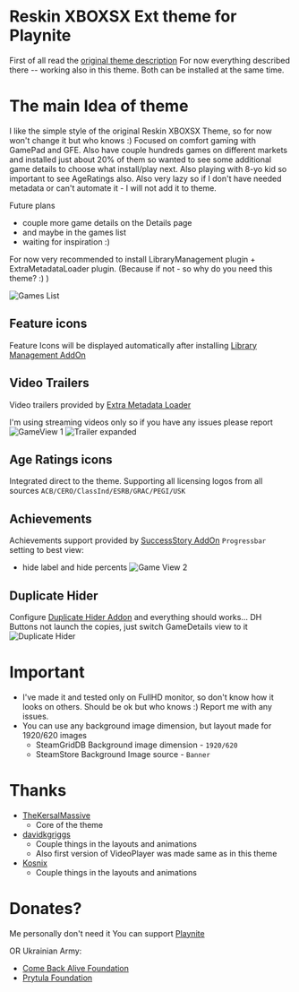 # Reskin XBOXSX Ext theme for Playnite

First of all read the [original theme description](https://github.com/TheKersalMassive/ReskinXBOXSX)
For now everything described there -- working also in this theme.
Both can be installed at the same time.


# The main Idea of theme
I like the simple style of the original Reskin XBOXSX Theme, so for now won't change it but who knows :)
Focused on comfort gaming with GamePad and GFE.
Also have couple hundreds games on different markets and installed just about 20% of them so wanted to see some additional game details to choose what install/play next.
Also playing with 8-yo kid so important to see AgeRatings also.
Also very lazy so if I don't have needed metadata or can't automate it - I will not add it to theme.

Future plans
- couple more game details on the Details page
- and maybe in the games list
- waiting for inspiration :)

For now very recommended to install LibraryManagement plugin + ExtraMetadataLoader plugin.
(Because if not - so why do you need this theme? :) ) 

![Games List](https://raw.githubusercontent.com/Dukobpa3/Duk_FST_Packed_0/master/Media/screenshot_01.png)


## Feature icons
Feature Icons will be displayed automatically after installing [Library Management AddOn](https://github.com/Lacro59/playnite-librarymanagement-plugin) 


## Video Trailers
Video trailers provided by [Extra Metadata Loader](https://github.com/darklinkpower/PlayniteExtensionsCollection/wiki/Extra-Metadata-Loader)

I'm using streaming videos only so if you have any issues please report
![GameView 1](https://raw.githubusercontent.com/Dukobpa3/Duk_FST_Packed_0/master/Media/screenshot_02.png)
![Trailer expanded](https://raw.githubusercontent.com/Dukobpa3/Duk_FST_Packed_0/master/Media/screenshot_04.png)


## Age Ratings icons
Integrated direct to the theme. Supporting all licensing logos from all sources `ACB/CERO/ClassInd/ESRB/GRAC/PEGI/USK`


## Achievements
Achievements support provided by [SuccessStory AddOn](https://github.com/Lacro59/playnite-successstory-plugin/wiki)
`Progressbar` setting to best view:
- hide label and hide percents
![Game View 2](https://raw.githubusercontent.com/Dukobpa3/Duk_FST_Packed_0/master/Media/screenshot_03.png)


## Duplicate Hider
Configure [Duplicate Hider Addon](https://github.com/felixkmh/DuplicateHider) and everything should works...
DH Buttons not launch the copies, just switch GameDetails view to it
![Duplicate Hider](https://raw.githubusercontent.com/Dukobpa3/Duk_FST_Packed_0/master/Media/screenshot_05.png)


# Important
- I've made it and tested only on FullHD monitor, so don't know how it looks on others. Should be ok but who knows :) Report me with any issues.
- You can use any background image dimension, but layout made for 1920/620 images
  - SteamGridDB Background image dimension - `1920/620`
  - SteamStore Background Image source - `Banner`


# Thanks
- [TheKersalMassive](https://github.com/TheKersalMassive/ReskinXBOXSX)
  - Core of the theme
- [davidkgriggs](https://github.com/davidkgriggs/PlayniteModernUI)
  - Couple things in the layouts and animations
  - Also first version of VideoPlayer was made same as in this theme 
- [Kosnix](https://github.com/Kosnix/PS5Like)
  - Couple things in the layouts and animations


# Donates?
Me personally don't need it
You can support [Playnite](https://www.patreon.com/playnite)

OR Ukrainian Army:
- [Come Back Alive Foundation](https://savelife.in.ua/en/donate-en/#donate-army-card-monthly)
- [Prytula Foundation](https://prytulafoundation.org/en/home/support_page)
